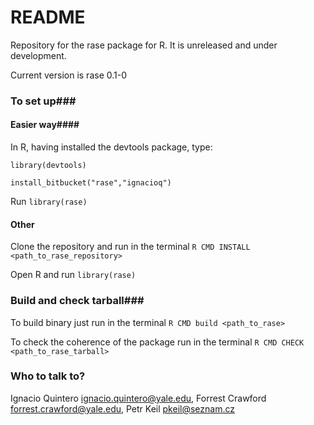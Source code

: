 # README #

Repository for the rase package for R. It is unreleased and under development. 

Current version is rase 0.1-0

### To set up###

#### Easier way####

In R, having installed the devtools package, type:

`library(devtools)`

`install_bitbucket("rase","ignacioq")`

Run `library(rase)`

#### Other ####
Clone the repository and run in the terminal `R CMD INSTALL <path_to_rase_repository>`

Open R and run `library(rase)`

### Build and check tarball###

To build binary just run in the terminal `R CMD build <path_to_rase>`

To check the coherence of the package run in the terminal `R CMD CHECK <path_to_rase_tarball>`

### Who to talk to? ###

Ignacio Quintero <ignacio.quintero@yale.edu>,
Forrest Crawford <forrest.crawford@yale.edu>,
Petr Keil <pkeil@seznam.cz>